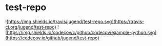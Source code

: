 # test-repo

![https://img.shields.io/travis/jugend/test-repo.svg](https://travis-ci.org/jugend/test-repo)
![https://img.shields.io/codecov/c/github/codecov/example-python.svg](https://codecov.io/github/jugend/test-repo)


